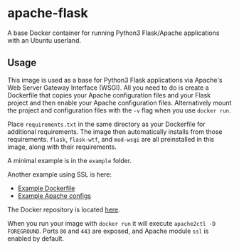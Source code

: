 # apache-flask

A base Docker container for running Python3 Flask/Apache applications
with an Ubuntu userland.

## Usage

This image is used as a base for Python3 Flask applications via
Apache's Web Server Gateway Interface (WSGI). All you need to do is
create a Dockerfile that copies your Apache configuration files and
your Flask project and then enable your Apache configuration files.
Alternatively mount the project and configuration files with the `-v`
flag when you use `docker run`. 

Place `requirements.txt` in the same directory as your Dockerfile for
additional requirements. The image then automatically installs from
those requirements. `flask`, `flask-wtf`, and `mod-wsgi`
are all preinstalled in this image, along with their requirements.

A minimal example is in the `example` folder.

Another example using SSL is here:

* [Example Dockerfile](https://github.com/wesbarnett/movie-ratings/blob/master/Dockerfile)
* [Example Apache configs](https://github.com/wesbarnett/movie-ratings/tree/master/apache)

The Docker repository is located
[here](https://hub.docker.com/r/wesbarnett/apache-flask/).

When you run your image with `docker run` it will execute `apache2ctl
-D FOREGROUND`. Ports `80` and `443` are exposed, and Apache module
`ssl` is enabled by default.
